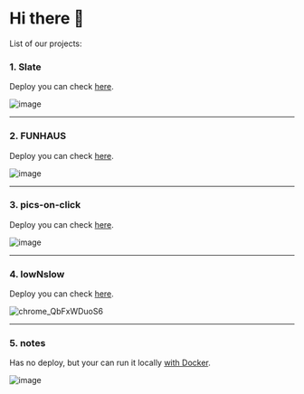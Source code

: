# Hi there 👋
List of our projects: 
### 1. Slate

Deploy you can check [here](https://slate-8ohg.vercel.app/).

![image](https://github.com/frontgr/.github/assets/52705623/02f10efa-b22e-4157-a915-9f6a65490de5)

---

### 2. FUNHAUS

Deploy you can check [here](https://frontgr.github.io/funhaus/).

![image](https://github.com/frontgr/.github/assets/52705623/d60e69b7-9572-44ed-8008-dc9308b9c2ba)

---

### 3. pics-on-click

Deploy you can check [here](https://frontgr.github.io/pics-on-click/).

![image](https://github.com/frontgr/.github/assets/52705623/e4b55e16-e9fa-44b8-b995-f5b9ac43afc9)

---

### 4. lowNslow

Deploy you can check [here](https://frontgr.github.io/pics-on-click/).

![chrome_QbFxWDuoS6](https://github.com/frontgr/.github/assets/52705623/340120a2-1c97-4889-8634-bddc509121b7)

---

### 5. notes

Has no deploy, but your can run it locally [with Docker](https://github.com/frontgr/notes). 

![image](https://github.com/frontgr/.github/assets/52705623/260b7ca9-6207-4197-85ca-d65e21ac039b)
